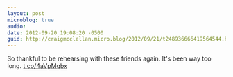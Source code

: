 ```yaml
---
layout: post
microblog: true
audio: 
date: 2012-09-20 19:08:20 -0500
guid: http://craigmcclellan.micro.blog/2012/09/21/t248936666419564544.html
---
```

So thankful to be rehearsing with these friends again. It's been way too long.  [t.co/4aVpMqbx](http://t.co/4aVpMqbx)
